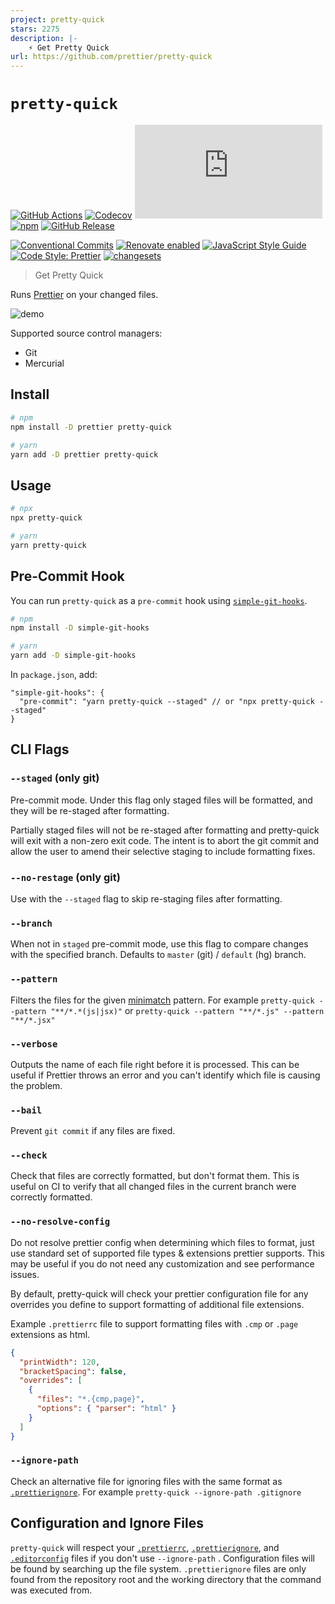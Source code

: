 ```yaml
---
project: pretty-quick
stars: 2275
description: |-
    ⚡ Get Pretty Quick
url: https://github.com/prettier/pretty-quick
---
```


# `pretty-quick`

[![GitHub Actions](https://github.com/prettier/pretty-quick/workflows/CI/badge.svg)](https://github.com/prettier/pretty-quick/actions/workflows/ci.yml)
[![Codecov](https://img.shields.io/codecov/c/github/prettier/pretty-quick.svg)](https://codecov.io/gh/prettier/pretty-quick)
[![type-coverage](https://img.shields.io/badge/dynamic/json.svg?label=type-coverage&prefix=%E2%89%A5&suffix=%&query=$.typeCoverage.atLeast&uri=https%3A%2F%2Fraw.githubusercontent.com%2Fun-ts%2Flib-boilerplate%2Fmain%2Fpackage.json)](https://github.com/plantain-00/type-coverage)
[![npm](https://img.shields.io/npm/v/pretty-quick.svg)](https://www.npmjs.com/package/pretty-quick)
[![GitHub Release](https://img.shields.io/github/release/prettier/pretty-quick)](https://github.com/prettier/pretty-quick/releases)

[![Conventional Commits](https://img.shields.io/badge/conventional%20commits-1.0.0-yellow.svg)](https://conventionalcommits.org)
[![Renovate enabled](https://img.shields.io/badge/renovate-enabled-brightgreen.svg)](https://renovatebot.com)
[![JavaScript Style Guide](https://img.shields.io/badge/code_style-standard-brightgreen.svg)](https://standardjs.com)
[![Code Style: Prettier](https://img.shields.io/badge/code_style-prettier-ff69b4.svg)](https://github.com/prettier/prettier)
[![changesets](https://img.shields.io/badge/maintained%20with-changesets-176de3.svg)](https://github.com/changesets/changesets)

> Get Pretty Quick

Runs [Prettier](https://prettier.io) on your changed files.

![demo](./img/demo.gif)

Supported source control managers:

- Git
- Mercurial

## Install

```sh
# npm
npm install -D prettier pretty-quick
```

```sh
# yarn
yarn add -D prettier pretty-quick
```

## Usage

```sh
# npx
npx pretty-quick

# yarn
yarn pretty-quick
```

## Pre-Commit Hook

You can run `pretty-quick` as a `pre-commit` hook using [`simple-git-hooks`](https://github.com/toplenboren/simple-git-hooks).

```sh
# npm
npm install -D simple-git-hooks

# yarn
yarn add -D simple-git-hooks
```

In `package.json`, add:

```jsonc
"simple-git-hooks": {
  "pre-commit": "yarn pretty-quick --staged" // or "npx pretty-quick --staged"
}
```

## CLI Flags

### `--staged` (only git)

Pre-commit mode. Under this flag only staged files will be formatted, and they will be re-staged after formatting.

Partially staged files will not be re-staged after formatting and pretty-quick will exit with a non-zero exit code. The intent is to abort the git commit and allow the user to amend their selective staging to include formatting fixes.

### `--no-restage` (only git)

Use with the `--staged` flag to skip re-staging files after formatting.

### `--branch`

When not in `staged` pre-commit mode, use this flag to compare changes with the specified branch. Defaults to `master` (git) / `default` (hg) branch.

### `--pattern`

Filters the files for the given [minimatch](https://github.com/isaacs/minimatch) pattern.
For example `pretty-quick --pattern "**/*.*(js|jsx)"` or `pretty-quick --pattern "**/*.js" --pattern "**/*.jsx"`

### `--verbose`

Outputs the name of each file right before it is processed. This can be useful if Prettier throws an error and you can't identify which file is causing the problem.

### `--bail`

Prevent `git commit` if any files are fixed.

### `--check`

Check that files are correctly formatted, but don't format them. This is useful on CI to verify that all changed files in the current branch were correctly formatted.

### `--no-resolve-config`

Do not resolve prettier config when determining which files to format, just use standard set of supported file types & extensions prettier supports. This may be useful if you do not need any customization and see performance issues.

By default, pretty-quick will check your prettier configuration file for any overrides you define to support formatting of additional file extensions.

Example `.prettierrc` file to support formatting files with `.cmp` or `.page` extensions as html.

```json
{
  "printWidth": 120,
  "bracketSpacing": false,
  "overrides": [
    {
      "files": "*.{cmp,page}",
      "options": { "parser": "html" }
    }
  ]
}
```

<!-- Undocumented = Unsupported :D

### `--config`

Path to a `.prettierrc` file.

### `--since`

A SCM revision such as a git commit hash or ref.

For example `pretty-quick --since HEAD` will format only staged files.

-->

### `--ignore-path`

Check an alternative file for ignoring files with the same format as [`.prettierignore`](https://prettier.io/docs/en/ignore#ignoring-files).
For example `pretty-quick --ignore-path .gitignore`

## Configuration and Ignore Files

`pretty-quick` will respect your [`.prettierrc`](https://prettier.io/docs/en/configuration), [`.prettierignore`](https://prettier.io/docs/en/ignore#ignoring-files), and [`.editorconfig`](http://editorconfig.org/) files if you don't use `--ignore-path` . Configuration files will be found by searching up the file system. `.prettierignore` files are only found from the repository root and the working directory that the command was executed from.

